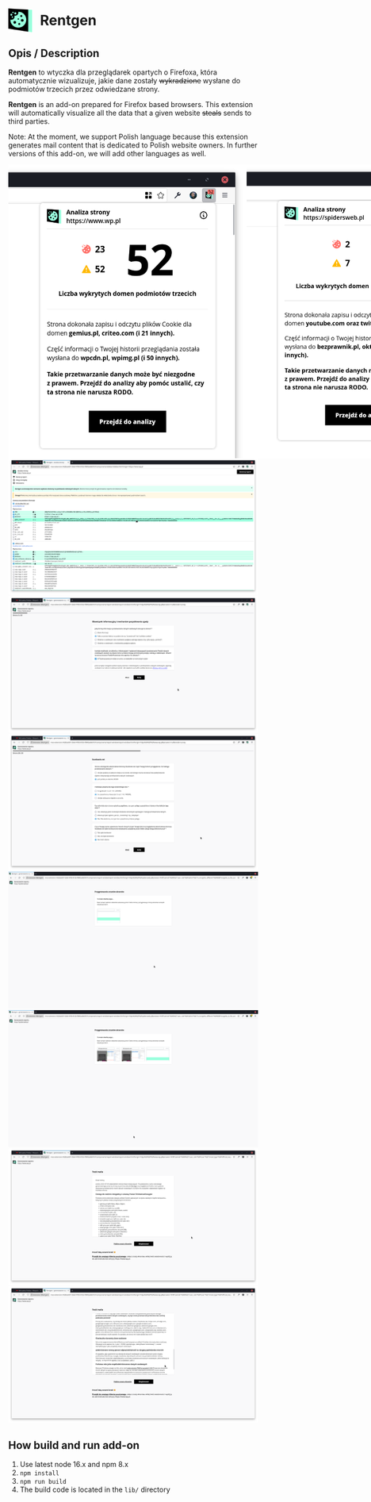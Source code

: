 <h1 style="display: flex; align-items: center;"><img src="./assets/icon-addon-2048.png" alt="Rentgen logo" style="margin-right: 1rem;" width="48"/> Rentgen</h1>

## Opis / Description

<strong>Rentgen</strong> to wtyczka dla przeglądarek opartych o Firefoxa, która automatycznie wizualizuje, jakie dane zostały ~~wykradzione~~ wysłane do podmiotów trzecich przez odwiedzane strony.

<strong>Rentgen</strong> is an add-on prepared for Firefox based browsers. This extension will automatically visualize all the data that a given website ~~steals~~ sends to third parties.

Note: At the moment, we support Polish language because this extension generates mail content that is dedicated to Polish website owners. In further versions of this add-on, we will add other languages as well.

<div style="display: flex; align-items: flex-start; flex-flow: row;">
    <img src="./assets/screenshots/1a.png" width="481" height="591.5" />
    <img src="./assets/screenshots/1b.png" width="466.99" height="591.5"/>
</div>

<img src="./assets/screenshots/2.png" />
<img src="./assets/screenshots/3a.png" />
<img src="./assets/screenshots/3b.png" />
<img src="./assets/screenshots/4a.png" />
<img src="./assets/screenshots/4b.png" />
<img src="./assets/screenshots/5a.png" />
<img src="./assets/screenshots/5b.png" />

## How build and run add-on

1. Use latest node 16.x and npm 8.x
2. `npm install`
3. `npm run build`
4. The build code is located in the `lib/` directory
